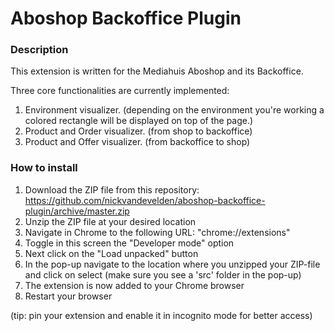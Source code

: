# Aboshop Backoffice Plugin

### Description

This extension is written for the Mediahuis Aboshop and its Backoffice.

Three core functionalities are currently implemented:

1. Environment visualizer. (depending on the environment you're working a colored rectangle will be displayed on top of the page.)
2. Product and Order visualizer. (from shop to backoffice)
3. Product and Offer visualizer. (from backoffice to shop)

### How to install

1. Download the ZIP file from this repository: https://github.com/nickvandevelden/aboshop-backoffice-plugin/archive/master.zip
2. Unzip the ZIP file at your desired location
3. Navigate in Chrome to the following URL: "chrome://extensions"
4. Toggle in this screen the "Developer mode" option
5. Next click on the "Load unpacked" button
6. In the pop-up navigate to the location where you unzipped your ZIP-file and click on select (make sure you see a 'src' folder in the pop-up)
7. The extension is now added to your Chrome browser 
8. Restart your browser

(tip: pin your extension and enable it in incognito mode for better access)
